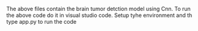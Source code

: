 The above files contain the brain tumor detction model using Cnn.
To run the above code do it in visual studio code.
Setup tyhe environment and th type app.py to run the code
